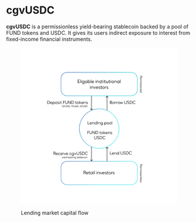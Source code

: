 # cgvUSDC

**cgvUSDC** is a permissionless yield-bearing stablecoin backed by a pool of FUND tokens and USDC. It gives its users indirect exposure to interest from fixed-income financial instruments.

<figure><img src="../.gitbook/assets/cgvUSDC.png" alt=""><figcaption><p>Lending market capital flow</p></figcaption></figure>
